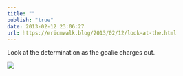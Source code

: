 ```yaml
---
title: ""
publish: "true"
date: 2013-02-12 23:06:27
url: https://ericmwalk.blog/2013/02/12/look-at-the.html
---
```


Look at the determination as the goalie charges out.

![](https://ericmwalk.blog/uploads/2022/fc47d76cdc.jpg)